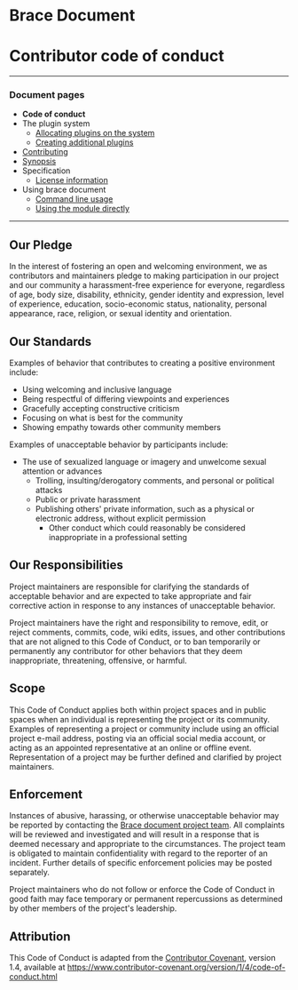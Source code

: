 # Brace Document
# Contributor code of conduct


---
### Document pages
* **Code of conduct**
* The plugin system
  * [Allocating plugins on the system](https://github.com/restarian/brace_document/blob/master/docs/)
  * [Creating additional plugins](https://github.com/restarian/brace_document/blob/master/docs/)
* [Contributing](https://github.com/restarian/brace_document/blob/master/docs/)
* [Synopsis](https://github.com/restarian/brace_document/blob/master/docs/)
* Specification
  * [License information](https://github.com/restarian/brace_document/blob/master/docs/)
* Using brace document
  * [Command line usage](https://github.com/restarian/brace_document/blob/master/docs/)
  * [Using the module directly](https://github.com/restarian/brace_document/blob/master/docs/)

---
## Our Pledge

In the interest of fostering an open and welcoming environment, we as
contributors and maintainers pledge to making participation in our project and
our community a harassment-free experience for everyone, regardless of age, body
size, disability, ethnicity, gender identity and expression, level of experience,
education, socio-economic status, nationality, personal appearance, race,
religion, or sexual identity and orientation.

## Our Standards

Examples of behavior that contributes to creating a positive environment
include:

* Using welcoming and inclusive language
* Being respectful of differing viewpoints and experiences
* Gracefully accepting constructive criticism
* Focusing on what is best for the community
* Showing empathy towards other community members

Examples of unacceptable behavior by participants include:

* The use of sexualized language or imagery and unwelcome sexual attention or
  advances
  * Trolling, insulting/derogatory comments, and personal or political attacks
  * Public or private harassment
  * Publishing others' private information, such as a physical or electronic
    address, without explicit permission
	 * Other conduct which could reasonably be considered inappropriate in a
	   professional setting

## Our Responsibilities

Project maintainers are responsible for clarifying the standards of acceptable
behavior and are expected to take appropriate and fair corrective action in
response to any instances of unacceptable behavior.

Project maintainers have the right and responsibility to remove, edit, or
reject comments, commits, code, wiki edits, issues, and other contributions
that are not aligned to this Code of Conduct, or to ban temporarily or
permanently any contributor for other behaviors that they deem inappropriate,
threatening, offensive, or harmful.

## Scope

This Code of Conduct applies both within project spaces and in public spaces
when an individual is representing the project or its community. Examples of
representing a project or community include using an official project e-mail
address, posting via an official social media account, or acting as an appointed
representative at an online or offline event. Representation of a project may be
further defined and clarified by project maintainers.

## Enforcement

Instances of abusive, harassing, or otherwise unacceptable behavior may be
reported by contacting the [Brace document project team](mailto:robertsteckroth@gmail.com). All complaints 
will be reviewed and investigated and will result in a response that is deemed 
necessary and appropriate to the circumstances. The project team is obligated 
to maintain confidentiality with regard to the reporter of an incident. Further 
details of specific enforcement policies may be posted separately.

Project maintainers who do not follow or enforce the Code of Conduct in good
faith may face temporary or permanent repercussions as determined by other
members of the project's leadership.

## Attribution

This Code of Conduct is adapted from the [Contributor Covenant][homepage], version 1.4,
available at https://www.contributor-covenant.org/version/1/4/code-of-conduct.html

[homepage]: https://www.contributor-covenant.org


